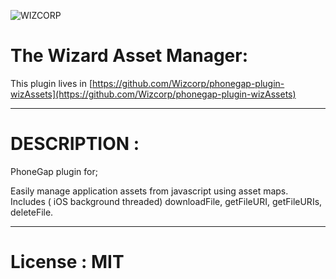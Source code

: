 ![WIZCORP](http://www.wizcorp.jp/wp-content/themes/business-lite/images/all/wizcorp-logo.png)

# The Wizard Asset Manager: 

This plugin lives in [https://github.com/Wizcorp/phonegap-plugin-wizAssets](https://github.com/Wizcorp/phonegap-plugin-wizAssets)

--------------

# DESCRIPTION :

PhoneGap plugin for;

Easily manage application assets from javascript using asset maps. <br />
Includes ( iOS background threaded) downloadFile, getFileURI, getFileURIs, deleteFile.

--------------

# License : MIT